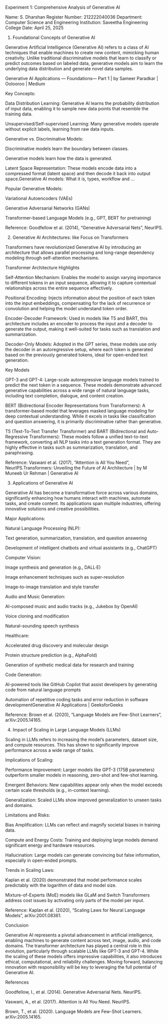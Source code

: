 Experiment 1: Comprehensive Analysis of Generative AI

Name: S. Dharshan
Register Number: 212222040036
Department: Computer Science and Engineering
Institution: Saveetha Engineering College
Date: April 25, 2025

1. Foundational Concepts of Generative AI

Generative Artificial Intelligence (Generative AI) refers to a class of AI techniques that enable machines to create new content, mimicking human creativity. Unlike traditional discriminative models that learn to classify or predict outcomes based on labeled data, generative models aim to learn the underlying data distribution and generate novel data samples.

Generative AI Applications — Foundations— Part 1 | by Sameer Paradkar |  Oolooroo | Medium







Key Concepts:

Data Distribution Learning: Generative AI learns the probability distribution of input data, enabling it to sample new data points that resemble the training data.

Unsupervised/Self-supervised Learning: Many generative models operate without explicit labels, learning from raw data inputs.

Generative vs. Discriminative Models:

Discriminative models learn the boundary between classes.

Generative models learn how the data is generated.

Latent Space Representation: These models encode data into a compressed format (latent space) and then decode it back into output space.Generative AI models: What it is, types, workflow and ...

Popular Generative Models:

Variational Autoencoders (VAEs)

Generative Adversarial Networks (GANs)

Transformer-based Language Models (e.g., GPT, BERT for pretraining)

Reference: Goodfellow et al. (2014), “Generative Adversarial Nets”, NeurIPS.

2. Generative AI Architectures: like Focus on Transformers

Transformers have revolutionized Generative AI by introducing an architecture that allows parallel processing and long-range dependency modeling through self-attention mechanisms.

Transformer Architecture Highlights

Self-Attention Mechanism:
Enables the model to assign varying importance to different tokens in an input sequence, allowing it to capture contextual relationships across the entire sequence effectively.

Positional Encoding:
Injects information about the position of each token into the input embeddings, compensating for the lack of recurrence or convolution and helping the model understand token order.

Encoder-Decoder Framework:
Used in models like T5 and BART, this architecture includes an encoder to process the input and a decoder to generate the output, making it well-suited for tasks such as translation and summarization.

Decoder-Only Models:
Adopted in the GPT series, these models use only the decoder in an autoregressive setup, where each token is generated based on the previously generated tokens, ideal for open-ended text generation.

Key Models

GPT-3 and GPT-4:
Large-scale autoregressive language models trained to predict the next token in a sequence. These models demonstrate advanced generative capabilities across a wide range of natural language tasks, including text completion, dialogue, and content creation.

BERT (Bidirectional Encoder Representations from Transformers):
A transformer-based model that leverages masked language modeling for deep contextual understanding. While it excels in tasks like classification and question answering, it is primarily discriminative rather than generative.

T5 (Text-To-Text Transfer Transformer) and BART (Bidirectional and Auto-Regressive Transformers):
These models follow a unified text-to-text framework, converting all NLP tasks into a text generation format. They are highly effective in tasks such as summarization, translation, and paraphrasing.

Reference: Vaswani et al. (2017), “Attention is All You Need”, NeurIPS.Transformers: Unveiling the Future of AI Architecture | by M Muneeb Ur  Rehman | Generative AI





3. Applications of Generative AI

Generative AI has become a transformative force across various domains, significantly enhancing how humans interact with machines, automate tasks, and create content. Its applications span multiple industries, offering innovative solutions and creative possibilities.

Major Applications:

Natural Language Processing (NLP):

Text generation, summarization, translation, and question answering

Development of intelligent chatbots and virtual assistants (e.g., ChatGPT)

Computer Vision:

Image synthesis and generation (e.g., DALL·E)

Image enhancement techniques such as super-resolution

Image-to-image translation and style transfer

Audio and Music Generation:

AI-composed music and audio tracks (e.g., Jukebox by OpenAI)

Voice cloning and modification

Natural-sounding speech synthesis

Healthcare:

Accelerated drug discovery and molecular design

Protein structure prediction (e.g., AlphaFold)

Generation of synthetic medical data for research and training

Code Generation:

AI-powered tools like GitHub Copilot that assist developers by generating code from natural language prompts

Automation of repetitive coding tasks and error reduction in software developmentGenerative AI Applications | GeeksforGeeks

Reference: Brown et al. (2020), “Language Models are Few-Shot Learners”, arXiv:2005.14165.

4. Impact of Scaling in Large Language Models (LLMs)

Scaling in LLMs refers to increasing the model’s parameters, dataset size, and compute resources. This has shown to significantly improve performance across a wide range of tasks.

Implications of Scaling:

Performance Improvement: Larger models like GPT-3 (175B parameters) outperform smaller models in reasoning, zero-shot and few-shot learning.

Emergent Behaviors: New capabilities appear only when the model exceeds certain scale thresholds (e.g., in-context learning).

Generalization: Scaled LLMs show improved generalization to unseen tasks and domains.

Limitations and Risks:

Bias Amplification: LLMs can reflect and magnify societal biases in training data.

Compute and Energy Costs: Training and deploying large models demand significant energy and hardware resources.

Hallucination: Large models can generate convincing but false information, especially in open-ended prompts.

Trends in Scaling Laws:

Kaplan et al. (2020) demonstrated that model performance scales predictably with the logarithm of data and model size.

Mixture-of-Experts (MoE) models like GLaM and Switch Transformers address cost issues by activating only parts of the model per input.

Reference: Kaplan et al. (2020), “Scaling Laws for Neural Language Models”, arXiv:2001.08361.

Conclusion

Generative AI represents a pivotal advancement in artificial intelligence, enabling machines to generate content across text, image, audio, and code domains. The transformer architecture has played a central role in this evolution, particularly through scalable LLMs like GPT-3 and GPT-4. While the scaling of these models offers impressive capabilities, it also introduces ethical, computational, and reliability challenges. Moving forward, balancing innovation with responsibility will be key to leveraging the full potential of Generative AI.

References

Goodfellow, I., et al. (2014). Generative Adversarial Nets. NeurIPS.

Vaswani, A., et al. (2017). Attention is All You Need. NeurIPS.

Brown, T., et al. (2020). Language Models are Few-Shot Learners. arXiv:2005.14165.
